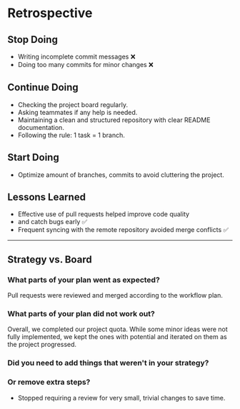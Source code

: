 <!-- this template is for inspiration, feel free to change it however you like! -->

<!--- In progress...-->

# Retrospective

## Stop Doing

- Writing incomplete commit messages ❌
- Doing too many commits for minor changes ❌

## Continue Doing

- Checking the project board regularly.
- Asking teammates if any help is needed.
- Maintaining a clean and structured repository with clear README documentation.
- Following the rule: 1 task = 1 branch.

## Start Doing

- Optimize amount of branches, commits to avoid cluttering the project.

## Lessons Learned

- Effective use of pull requests helped improve code quality
- and catch bugs early ✅
- Frequent syncing with the remote repository avoided merge conflicts ✅

______________________________________________________________________

## Strategy vs. Board

### What parts of your plan went as expected?

Pull requests were reviewed and merged according to the workflow plan.

### What parts of your plan did not work out?

Overall, we completed our project quota. While some minor ideas were not fully implemented,
we kept the ones with potential and iterated on them as the project progressed.

### Did you need to add things that weren't in your strategy?
<!--- add more -->

### Or remove extra steps?

- Stopped requiring a review for very small, trivial changes to save time.
